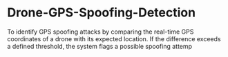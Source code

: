 # Drone-GPS-Spoofing-Detection
To identify GPS spoofing attacks by comparing the real-time GPS coordinates of a drone with its expected location. If the difference exceeds a defined threshold, the system flags a possible spoofing attemp

